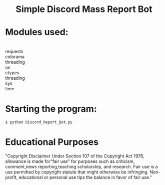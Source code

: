 
<h1 align="center">Simple Discord Mass Report Bot</h1>

# Modules used:
<br>
requests
<br>
colorama
<br>
threading
<br>
os
<br>
ctypes
<br>
threading
<br>
sys
<br>
time

# Starting the program:
```$ python Discord_Report_Bot.py```

# Educational Purposes
"Copyright Disclaimer Under Section 107 of the Copyright Act 1976, allowance is made for"fair use" for purposes such as criticism, comment,news reporting,teaching scholarship, and research. Fair use is a use permitted by copyright statute that might otherwise be infringing. Non-profit, educational or personal use tips the balance in favor of fair use."
